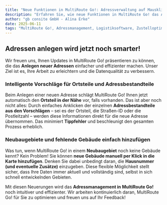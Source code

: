 ```yaml
---
title: "Neue Funktionen in MultiRoute Go!: Adressverwaltung auf Mausklick"
description: "Erfahren Sie, wie neue Funktionen in MultiRoute Go! das Anlegen von Adressen mit intelligenten Vorschlägen für Ortsteile und der einfachen Erfassung von Neubaugebieten revolutionieren – für effizienteres Adressmanagement und weniger Tippfehler."
author: "gb consite GmbH - Alina Erke"
date: 2025-06-11
tags: "MultiRoute Go!, Adressmanagement, Logistiksoftware, Zustelloptimierung, Geodaten, Neubaugebiete, Effizienz"
---
```


## Adressen anlegen wird jetzt noch smarter!

Wir freuen uns, Ihnen Updates in MultiRoute Go! präsentieren zu können, die das **Anlegen neuer Adressen** einfacher und effizienter machen. Unser Ziel ist es, Ihre Arbeit zu erleichtern und die Datenqualität zu verbessern.
<!-- more -->
### Intelligente Vorschläge für Ortsteile und Adressbestandteile

Beim Anlegen einer neuen Adresse schlägt MultiRoute Go! Ihnen jetzt automatisch den **Ortsteil in der Nähe** vor, falls vorhanden. Das ist aber noch nicht alles: Durch einfaches Anklicken der einzelnen **Adressbestandteile aus den Vorschlägen** – sei es der Ortsteil, die Straßen-ID oder die Postleitzahl – werden diese Informationen direkt für die neue Adresse übernommen. Das minimiert **Tippfehler** und beschleunigt den gesamten Prozess erheblich.

### Neubaugebiete und fehlende Gebäude einfach hinzufügen

Was tun, wenn MultiRoute Go! in einem **Neubaugebiet** noch keine Gebäude kennt? Kein Problem! Sie können **neue Gebäude manuell per Klick in die Karte hinzufügen**. Denken Sie dabei unbedingt daran, die **Hausnummer (und eventuelle Zusätze)** einzugeben. Diese flexible Möglichkeit stellt sicher, dass Ihre Daten immer aktuell und vollständig sind, selbst in sich schnell entwickelnden Gebieten.

Mit diesen Neuerungen wird das **Adressmanagement in MultiRoute Go!** noch intuitiver und effizienter. Wir arbeiten kontinuierlich daran, MultiRoute Go! für Sie zu optimieren und freuen uns auf Ihr Feedback!
